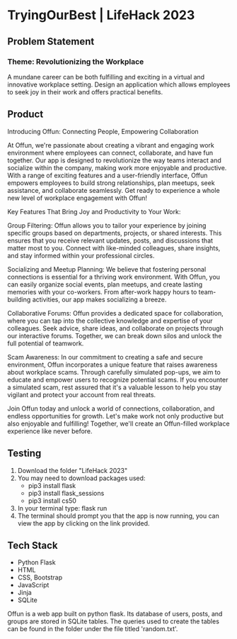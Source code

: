# TryingOurBest | LifeHack 2023

## Problem Statement
### Theme: Revolutionizing the Workplace 
A mundane career can be both fulfilling and exciting in a virtual and innovative workplace setting. Design an application which allows employees to seek joy in their work and offers practical benefits.

## Product
Introducing Offun: Connecting People, Empowering Collaboration

At Offun, we're passionate about creating a vibrant and engaging work environment where employees can connect, collaborate, and have fun together. Our app is designed to revolutionize the way teams interact and socialize within the company, making work more enjoyable and productive. With a range of exciting features and a user-friendly interface, Offun empowers employees to build strong relationships, plan meetups, seek assistance, and collaborate seamlessly. Get ready to experience a whole new level of workplace engagement with Offun!

Key Features That Bring Joy and Productivity to Your Work:

Group Filtering: Offun allows you to tailor your experience by joining specific groups based on departments, projects, or shared interests. This ensures that you receive relevant updates, posts, and discussions that matter most to you. Connect with like-minded colleagues, share insights, and stay informed within your professional circles.

Socializing and Meetup Planning: We believe that fostering personal connections is essential for a thriving work environment. With Offun, you can easily organize social events, plan meetups, and create lasting memories with your co-workers. From after-work happy hours to team-building activities, our app makes socializing a breeze.

Collaborative Forums: Offun provides a dedicated space for collaboration, where you can tap into the collective knowledge and expertise of your colleagues. Seek advice, share ideas, and collaborate on projects through our interactive forums. Together, we can break down silos and unlock the full potential of teamwork.

Scam Awareness: In our commitment to creating a safe and secure environment, Offun incorporates a unique feature that raises awareness about workplace scams. Through carefully simulated pop-ups, we aim to educate and empower users to recognize potential scams. If you encounter a simulated scam, rest assured that it's a valuable lesson to help you stay vigilant and protect your account from real threats.

Join Offun today and unlock a world of connections, collaboration, and endless opportunities for growth. Let's make work not only productive but also enjoyable and fulfilling! Together, we'll create an Offun-filled workplace experience like never before.


## Testing
1) Download the folder "LifeHack 2023"
2) You may need to download packages used:
    - pip3 install flask
    - pip3 install flask_sessions
    - pip3 install cs50
3) In your terminal type: flask run
4) The terminal should prompt you that the app is now running, you can view the app by clicking on the link provided.


## Tech Stack
- Python Flask
- HTML
- CSS, Bootstrap
- JavaScript
- Jinja
- SQLite

Offun is a web app built on python flask. Its database of users, posts, and groups are stored in SQLite tables. The queries used to create the tables can be found in the folder under the file titled 'random.txt'.
